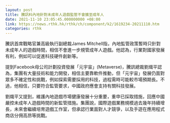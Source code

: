 ```yaml
---
layout: post
title: 騰訊料內地針對未成年人遊戲監管不會擴至成年人
date: 2021-11-10 23:05:45.000000000 +08:00
link: https://news.rthk.hk/rthk/ch/component/k2/1619234-20211110.htm
categories: rthk
---
```


騰訊首席戰略官兼高級執行副總裁James Mitchell指，內地監管政策暫時只針對未成年人的遊戲時間，相信不會進一步規管成年人遊戲。他認為，行業對國家發展有利，例如可以促進科技硬件創新等。

提到Facebook母公司計劃投資發展「元宇宙」(Metaverse)，騰訊總裁劉熾平認為，集團有大量技術和能力開發，相信主要靠軟件推動，但「元宇宙」發展仍面對眾多不確定性和挑戰，例如探索需要採用的科技，過程需時可能較市場預期長。不過，他相信，只要符合監管要求，中國政府應會支持有關科技發展。

劉熾平又提到，維護內地遊戲市場健康發展十分重要，重申已採取措施，回應中國嚴控未成年人遊戲時間的新監管措施。集團說，國際遊戲業務規模過去幾年持續增長，未來會繼續培育遊戲工作室，但承認行業面對人才競爭，以及手遊在應用程式商店分佣高昂等挑戰。
